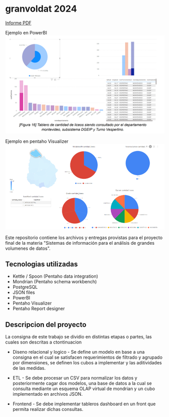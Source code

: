 # granvoldat 2024

[Informe PDF](./informe/Informe.pdf)

Ejemplo en PowerBI
![Dashboard PowerBI, tablero de cantidad de liceos siendo consultado por el departamento Montevideo, subsistema DGEIP y turno vespertino.](./informe/powerBI_example.png)

Ejemplo en pentaho Visualizer
![Dashboard de la oferta estudiantil pública en Artigas](./informe/dashboard.png)


Este repositorio contiene los archivos y entregas provistas para el proyecto final de la materia "Sistemas de información para el análisis de grandes volumenes de datos".

## Tecnologias utilizadas
- Kettle / Spoon (Pentaho data integration)
- Mondrian (Pentaho schema workbench)
- PostgreSQL 
- JSON files
- PowerBI
- Pentaho Visualizer
- Pentaho Report designer

## Descripcion del proyecto

La consigna de este trabajo se dividio en distintas etapas o partes, las cuales son descritas a ctontinuacion

- Diseno relacional y logico - Se define un modelo en base a una consigna en el cual se satisfacen requerimientos de filtrado y agrupado por dimensiones, se definen los cubos a implementar y las aditividades de las medidas.

- ETL - Se debe procesar un CSV para normalizar los datos y posteriormente cagar dos modelos, una base de datos a la cual se consulta mediante un esquema OLAP virtual de mondrian y un cubo implementado en archivos JSON.

- Frontend - Se debe implementar tableros dashboard en un front que permita realizar dichas consultas.